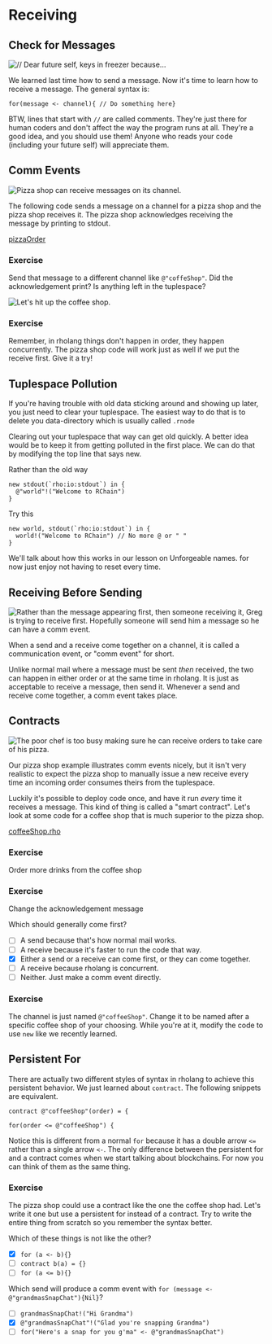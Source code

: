 # Receiving

## Check for Messages

![// Dear future self, keys in freezer because...](Keys.png)

We learned last time how to send a message. Now it's time to learn how to receive a message. The general syntax is:

`for(message <- channel){ // Do something here}`

BTW, lines that start with `//` are called comments. They're just there for human coders and don't affect the way the program runs at all. They're a good idea, and you should use them! Anyone who reads your code (including your future self) will appreciate them.



## Comm Events

![Pizza shop can receive messages on its channel.](pizza.png)

The following code sends a message on a channel for a pizza shop and the pizza shop receives it. The pizza shop acknowledges receiving the message by printing to stdout.

[pizzaOrder](pizzaOrder.rho)

### Exercise
Send that message to a different channel like `@"coffeShop"`. Did the acknowledgement print? Is anything left in the tuplespace?

![Let's hit up the coffee shop.](coffee.png)

### Exercise
Remember, in rholang things don't happen in order, they happen concurrently. The pizza shop code will work just as well if we put the receive first. Give it a try!

## Tuplespace Pollution
<!-- TODO I really wasn't sure where to put this part -->
If you're having trouble with old data sticking around and showing up later, you just need to clear your tuplespace. The easiest way to do that is to delete you data-directory which is usually called `.rnode`
<!-- TODO I should write a script for this -->

Clearing out your tuplespace that way can get old quickly. A better idea would be to keep it from getting polluted in the first place. We can do that by modifying the top line that says new.

Rather than the old way
```
new stdout(`rho:io:stdout`) in {
  @"world"!("Welcome to RChain")
}
```

Try this
```
new world, stdout(`rho:io:stdout`) in {
  world!("Welcome to RChain") // No more @ or " "
}
```
We'll talk about how this works in our lesson on Unforgeable names. for now just enjoy not having to reset every time.

## Receiving Before Sending

![Rather than the message appearing first, then someone receiving it, Greg is trying to receive first. Hopefully someone will send him a message so he can have a comm event.](lookingForMessages.png)

When a send and a receive come together on a channel, it is called a communication event, or "comm event" for short.

Unlike normal mail where a message must be sent <em>then</em> received, the two can happen in either order or at the same time in rholang. It is just as acceptable to receive a message, then send it. Whenever a send and receive come together, a comm event takes place.



## Contracts

![The poor chef is too busy making sure he can receive orders to take care of his pizza.](pizzaBurning.png)

Our pizza shop example illustrates comm events nicely, but it isn't very realistic to expect the pizza shop to manually issue a new receive every time an incoming order consumes theirs from the tuplespace.

Luckily it's possible to deploy code once, and have it run <em>every</em> time it receives a message. This kind of thing is called a "smart contract". Let's look at some code for a coffee shop that is much superior to the pizza shop.

[coffeeShop.rho](coffeeShop.rho)


### Exercise
Order more drinks from the coffee shop

### Exercise
Change the acknowledgement message

Which should generally come first?
- [ ] A send because that's how normal mail works.
- [ ] A receive because it's faster to run the code that way.
- [x] Either a send or a receive can come first, or they can come together.
- [ ] A receive because rholang is concurrent.
- [ ] Neither. Just make a comm event directly.

### Exercise
The channel is just named `@"coffeeShop"`. Change it to be named after a specific coffee shop of your choosing. While you're at it, modify the code to use `new` like we recently learned.



## Persistent For
There are actually two different styles of syntax in rholang to achieve this persistent behavior. We just learned about `contract`. The following snippets are equivalent.

```rholang
contract @"coffeeShop"(order) = {
```

```rholang
for(order <= @"coffeeShop") {
```
Notice this is different from a normal `for` because it has a double arrow `<=` rather than a single arrow `<-`. The only difference between the persistent for and a contract comes when we start talking about blockchains. For now you can think of them as the same thing.

### Exercise
The pizza shop could use a contract like the one the coffee shop had. Let's write it one but use a persistent for instead of a contract. Try to write the entire thing from scratch so you remember the syntax better.
<!-- The solution is in persistentPizzaShop.rho
[persistentPizzaShop.rho](persistentPizzaShop.rho) -->


Which of these things is not like the other?
- [x] `for (a <- b){}`
- [ ] `contract b(a) = {}`
- [ ] `for (a <= b){}`

Which send will produce a comm event with `for (message <- @"grandmasSnapChat"){Nil}`?
- [ ] `grandmasSnapChat!("Hi Grandma")`
- [x] `@"grandmasSnapChat"!("Glad you're snapping Grandma")`
- [ ] `for("Here's a snap for you g'ma" <- @"grandmasSnapChat")`
